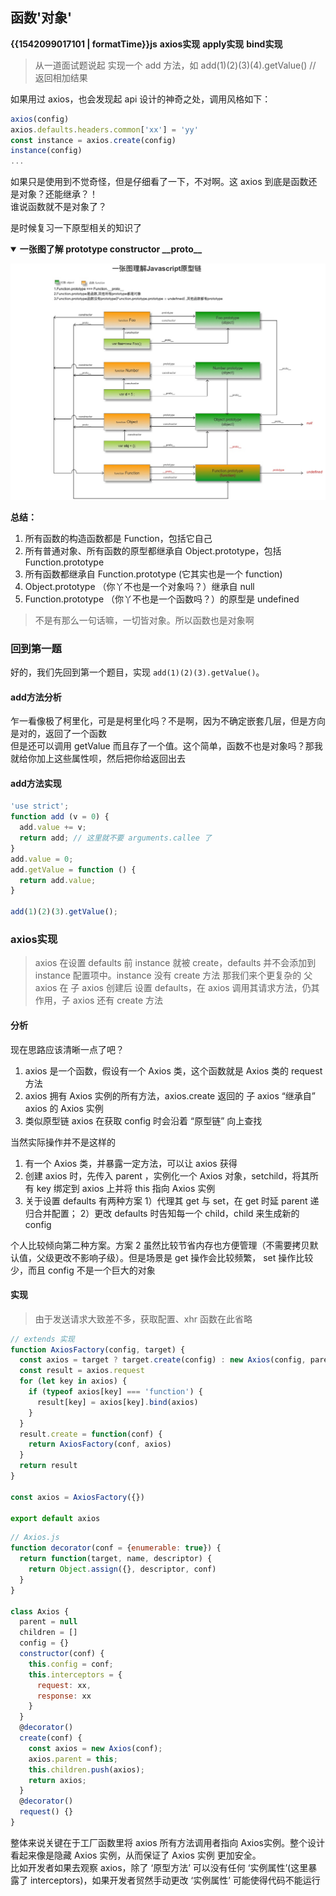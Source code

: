## 函数'对象'

<b class="update-time">{{1542099017101 | formatTime}}</b><b class='type'>js</b>
<b class='kw'>axios实现</b> <b class='kw'>apply实现</b> <b class='kw'>bind实现</b>

> 从一道面试题说起
实现一个 add 方法，如 add(1)(2)(3)(4).getValue() // 返回相加结果

如果用过 axios，也会发现起 api 设计的神奇之处，调用风格如下：

```js
axios(config)
axios.defaults.headers.common['xx'] = 'yy'
const instance = axios.create(config)
instance(config)
...
```

如果只是使用到不觉奇怪，但是仔细看了一下，不对啊。这 axios 到底是函数还是对象？还能继承？！  
谁说函数就不是对象了？  

是时候复习一下原型相关的知识了  

<details open="true">

<summary><b>一张图了解 prototype constructor __proto__ </b></summary>

![](../assets/imgs/prototype.jpg)

</details>

**总结：**  

1. 所有函数的构造函数都是 Function，包括它自己
2. 所有普通对象、所有函数的原型都继承自 Object.prototype，包括 Function.prototype
3. 所有函数都继承自 Function.prototype (它其实也是一个 function)
4. Object.prototype （你丫不也是一个对象吗？）继承自 null
5. Function.prototype （你丫不也是一个函数吗？）的原型是 undefined

> 不是有那么一句话嘛，一切皆对象。所以函数也是对象啊

### 回到第一题

好的，我们先回到第一个题目，实现 `add(1)(2)(3).getValue()`。

#### add方法分析

乍一看像极了柯里化，可是是柯里化吗？不是啊，因为不确定嵌套几层，但是方向是对的，返回了一个函数  
但是还可以调用 getValue 而且存了一个值。这个简单，函数不也是对象吗？那我就给你加上这些属性呗，然后把你给返回出去

#### add方法实现

```js
'use strict';
function add (v = 0) {
  add.value += v;
  return add; // 这里就不要 arguments.callee 了
}
add.value = 0;
add.getValue = function () {
  return add.value;
}

add(1)(2)(3).getValue();
```

### axios实现

> axios 在设置 defaults 前 instance 就被 create，defaults 并不会添加到 instance 配置项中。instance 没有 create 方法
那我们来个更复杂的 父 axios 在 子 axios 创建后 设置 defaults，在 axios 调用其请求方法，仍其作用，子 axios 还有 create 方法

#### 分析

现在思路应该清晰一点了吧？

1. axios 是一个函数，假设有一个 Axios 类，这个函数就是 Axios 类的 request 方法
2. axios 拥有 Axios 实例的所有方法，axios.create 返回的 子 axios “继承自” axios 的 Axios 实例
3. 类似原型链 axios 在获取 config 时会沿着 “原型链” 向上查找

当然实际操作并不是这样的

1. 有一个 Axios 类，并暴露一定方法，可以让 axios 获得
2. 创建 axios 时，先传入 parent ，实例化一个 Axios 对象，setchild，将其所有 key 绑定到 axios 上并将 this 指向 Axios 实例
3. 关于设置 defaults 有两种方案 1）代理其 get 与 set，在 get 时延 parent 递归合并配置； 2）更改 defaults 时告知每一个 child，child 来生成新的 config

个人比较倾向第二种方案。方案 2 虽然比较节省内存也方便管理（不需要拷贝默认值，父级更改不影响子级）。但是场景是 get 操作会比较频繁， set 操作比较少，而且 config 不是一个巨大的对象

#### 实现

> 由于发送请求大致差不多，获取配置、xhr 函数在此省略

```js
// extends 实现
function AxiosFactory(config, target) {
  const axios = target ? target.create(config) : new Axios(config, parent)
  const result = axios.request
  for (let key in axios) {
    if (typeof axios[key] === 'function') {
      result[key] = axios[key].bind(axios)
    }
  }
  result.create = function(conf) {
    return AxiosFactory(conf, axios)
  }
  return result
}

const axios = AxiosFactory({})

export default axios

```

```js
// Axios.js
function decorator(conf = {enumerable: true}) {
  return function(target, name, descriptor) {
    return Object.assign({}, descriptor, conf)
  }
}

class Axios {
  parent = null
  children = []
  config = {}
  constructor(conf) {
    this.config = conf;
    this.interceptors = {
      request: xx,
      response: xx
    }
  }
  @decorator()
  create(conf) {
    const axios = new Axios(conf);
    axios.parent = this;
    this.children.push(axios);
    return axios;
  }
  @decorator()
  request() {}
}

```

整体来说关键在于工厂函数里将 axios 所有方法调用者指向 Axios实例。整个设计看起来像是隐藏 Axios 实例，从而保证了 Axios 实例 更加安全。  
比如开发者如果去观察 axios，除了 ‘原型方法’ 可以没有任何 ‘实例属性’(这里暴露了 interceptors)，如果开发者贸然手动更改 ‘实例属性’ 可能使得代码不能运行

